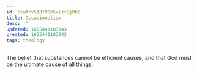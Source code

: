 ```yaml
---
id: 6zwfrv518f98b5xlzr2j065
title: Occasionalism
desc: ''
updated: 1655441183943
created: 1655441183943
tags: theology
---
```


The belief that substances cannot be efficient causes, and that God must be the ultimate cause of all things.
